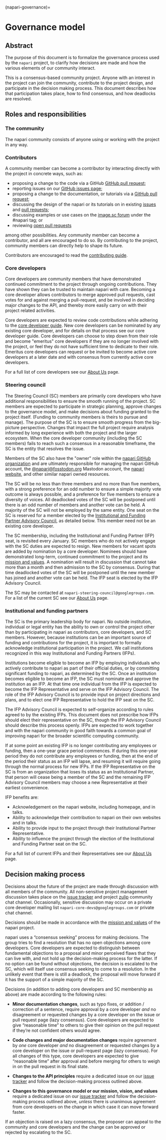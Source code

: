 (napari-governance)=
# Governance model

## Abstract

The purpose of this document is to formalize the governance process used by the
`napari` project, to clarify how decisions are made and how the various
elements of our community interact.

This is a consensus-based community project. Anyone with an interest in the
project can join the community, contribute to the project design, and
participate in the decision making process. This document describes how that
participation takes place, how to find consensus, and how deadlocks are
resolved.

## Roles and responsibilities

### The community

The napari community consists of anyone using or working with the project
in any way.

### Contributors

A community member can become a contributor by interacting directly with the
project in concrete ways, such as:

- proposing a change to the code via a GitHub
  [GitHub pull request](https://github.com/napari/napari/pulls);
- reporting issues on our
  [GitHub issues page](https://github.com/napari/napari/issues);
- proposing a change to the documentation, or
  tutorials via a [GitHub pull request](https://github.com/napari/napari/pulls);
- discussing the design of the napari or its tutorials on in existing
  [issues](https://github.com/napari/napari/issues) and
  [pull requests](https://github.com/napari/napari/pulls);
- discussing examples or use cases on the
  [image.sc forum](https://forum.image.sc/tag/napari) under the #napari tag; or
- reviewing [open pull requests](https://github.com/napari/napari/pulls)

among other possibilities. Any community member can become a contributor, and
all are encouraged to do so. By contributing to the project, community members
can directly help to shape its future.

Contributors are encouraged to read the [contributing guide](napari-contributing).

### Core developers

Core developers are community members that have demonstrated continued
commitment to the project through ongoing contributions. They
have shown they can be trusted to maintain napari with care. Becoming a
core developer allows contributors to merge approved pull requests, cast votes
for and against merging a pull-request, and be involved in deciding major
changes to the API, and thereby more easily carry on with their project related
activities.

Core developers are expected to review code contributions while adhering to the
[core developer guide](core-dev-guide). New core developers can be nominated
by any existing core developer, and for details on that process see our core
developer guide. Core developers can choose to step down from their role and 
become "emeritus" core developers if they are no longer involved with the project,
or feel they do not have sufficient time to dedicate to their role. Emeritus core
developers can request or be invited to become active core developers at
a later date and with consensus from currently active core developers. 

For a full list of core developers see our [About Us](team) page.

### Steering council

The Steering Council (SC) members are primarily core developers who have additional
responsibilities to ensure the smooth running of the project. SC members are
expected to participate in strategic planning, approve changes to the
governance model, and make decisions about funding granted to the project
itself. (Funding to community members is theirs to pursue and manage). The
purpose of the SC is to ensure smooth progress from the big-picture
perspective. Changes that impact the full project require analysis informed by
long experience with both the project and the larger ecosystem. When the core
developer community (including the SC members) fails to reach such a consensus
in a reasonable timeframe, the SC is the entity that resolves the issue.

Members of the SC also have the "owner" role within the [napari GitHub organization](https://github.com/napari)
and are ultimately responsible for managing the napari GitHub account, the [@napari@fosstodon.org](https://fosstodon.org/@napari)
Mastodon account, the [napari website](https://napari.org), and other similar napari owned resources.

The SC will be no less than three members and no more than five members,
with a strong preference for an odd number to ensure a simple majority vote
outcome is always possible, and a preference for five members to ensure a
diversity of voices. All deadlocked votes of the SC will be postponed until
there is an odd number of members and another vote can be held. A majority of the
SC will not be employed by the same entity. One seat on the SC is reserved
for a member elected by the [Institutional and Funding Partner Advisory Council](#institutional-and-funding-partners),
as detailed below. This member need not be an existing core developer.

The SC membership, including the Institutional and Funding Partner (IFP) seat, is revisited every January.
SC members who do not actively engage with the SC duties are expected to resign. New members for
vacant spots are added by nomination by a core developer. Nominees should have demonstrated
long-term, continued commitment to the project and its [mission and values](mission-and-values). A
nomination will result in discussion that cannot take more than a month and
then admission to the SC by consensus. During that time deadlocked votes of the SC will
be postponed until the new member has joined and another vote can be held. The IFP seat
is elected by the IFP Advisory Council.

The SC may be contacted at `napari-steering-council@googlegroups.com`. For a list of the current 
SC see our [About Us](team) page.

### Institutional and funding partners

The SC is the primary leadership body for napari. No outside institution,
individual or legal entity has the ability to own or control the project
other than by participating in napari as contributors, core developers, and
SC members. However, because institutions can be an important source of
funding and contributions for the project, it is important to formally
acknowledge institutional participation in the project. We call institutions
recognized in this way Institutional and Funding Partners (IFPs).

Institutions become eligible to become an IFP by employing individuals
who actively contribute to napari as part of their official
duties, or by committing significant funding to napari, as determined by the
SC. Once an institution becomes eligible to become an IFP, the SC must
nominate and approve the institution as an IFP. At that time one individual
from the IFP is expected to become the IFP Representative and serve on the
IFP Advisory Council. The role of the IFP Advisory Council is to provide
input on project directions and plans, and to elect one IFP Representative
to hold the IFP seat on the SC.

The IFP Advisory Council is expected to self-organize according to rules
agreed to by the existing IFPs. This document does not prescribe how IFPs
should elect their representative on the SC, though the IFP Advisory Council
should describe this process openly. IFPs are expected to work together
and with the napari community in good faith towards a common goal
of improving napari for the broader scientific computing community.

If at some point an existing IFP is no longer contributing any employees
or funding, then a one-year grace period commences. If during this one-year
period they do not contribute any employees or funding, then at the end of
the period their status as an IFP will lapse, and resuming it will require
going through the normal process for new IFPs. If the IFP Representative on
the SC is from an organization that loses its status as an Institutional Partner,
that person will cease being a member of the SC and the remaining IFP Advisory
Council members may choose a new Representative at their earliest convenience.

IFP benefits are:

- Acknowledgement on the napari website, including homepage, and in talks.
- Ability to acknowledge their contribution to napari on their own websites and in talks.
- Ability to provide input to the project through their Institutional Partner
Representative.
- Ability to influence the project through the election of the Institutional
and Funding Partner seat on the SC.

For a full list of current IFPs and their Representatives see our [About Us](team) page.

## Decision making process

Decisions about the future of the project are made through discussion with all
members of the community. All non-sensitive project management discussion takes
place on the [issue tracker](https://github.com/napari/napari/issues) and project
[zulip](https://napari.zulipchat.com/) community chat channel. Occasionally,
sensitive discussion may occur on a private core developer mailing list
`napari-core-devs@googlegroups.com` or private chat channel.

Decisions should be made in accordance with the [mission and values](mission-and-values)
of the napari project.

napari uses a “consensus seeking” process for making decisions. The group
tries to find a resolution that has no open objections among core developers.
Core developers are expected to distinguish between fundamental objections to a
proposal and minor perceived flaws that they can live with, and not hold up the
decision-making process for the latter.  If no option can be found without
objections, the decision is escalated to the SC, which will itself use
consensus seeking to come to a resolution. In the unlikely event that there is
still a deadlock, the proposal will move forward if it has the support of a
simple majority of the SC.

Decisions (in addition to adding core developers and SC membership as above)
are made according to the following rules:

- **Minor documentation changes**, such as typo fixes, or addition / correction of a
  sentence, require approval by a core developer *and* no disagreement or requested
  changes by a core developer on the issue or pull request page (lazy
  consensus). Core developers are expected to give “reasonable time” to others
  to give their opinion on the pull request if they’re not confident others
  would agree.

- **Code changes and major documentation changes** require agreement by *one*
  core developer *and* no disagreement or requested changes by a core developer
  on the issue or pull-request page (lazy consensus). For all changes of this type,
  core developers are expected to give “reasonable time” after approval and before
  merging for others to weigh in on the pull request in its final state.

- **Changes to the API principles** require a dedicated issue on our
  [issue tracker](https://github.com/napari/napari/issues) and follow the
  decision-making process outlined above.

- **Changes to this governance model or our mission, vision, and values**
  require a  dedicated issue on our [issue tracker](https://github.com/napari/napari/issues)
  and follow the decision-making process outlined above,
  *unless* there is unanimous agreement from core developers on the change in
  which case it can move forward faster.

If an objection is raised on a lazy consensus, the proposer can appeal to the
community and core developers and the change can be approved or rejected by
escalating to the SC.